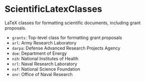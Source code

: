 # ScientificLatexClasses

LaTeX classes for formatting scientific documents, including grant proposals.
* `grants`: Top-level class for formatting grant proposals
* `arl`: Army Research Laboratory
* `darpa`: Defense Advanced Research Projects Agency
* `doe`: Department of Energy
* `nih`: National Institutes of Health
* `nrl`: Naval Research Laboratory
* `nsf`: National Science Foundation
* `onr`: Office of Naval Research